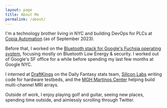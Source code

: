```yaml
---
layout: page
title: About Me
permalink: /about/
---
```


I'm a technology brother living in NYC and building DevOps for PLCs at [Copia Automation](https://copia.io) (as of September 2023).

Before that, I worked on the [Bluetooth stack for Google's Fuchsia operating system](https://fuchsia.dev), focusing mostly on Bluetooth Low Energy & security. I worked out of Google's SF office for a while before spending my last few months at Google NYC.

I interned at [DraftKings](https://draftkings.com) on the Daily Fantasy stats team, [Silicon Labs](https://siliconlabs.com) writing code for hardware testbeds, and the [MGH Martinos Center](https://www.martinos.org/) helping build multi-channel MRI arrays.

Outside of work, I enjoy playing golf and guitar, seeing new places, spending time outside, and aimlessly scrolling through Twitter.
